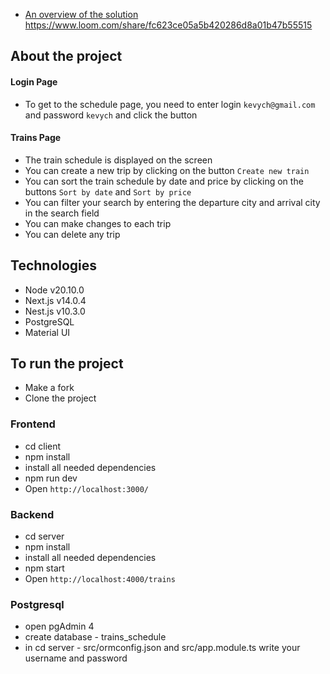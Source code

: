 - [An overview of the solution](https://www.loom.com/share/fc623ce05a5b420286d8a01b47b55515)
https://www.loom.com/share/fc623ce05a5b420286d8a01b47b55515

## About the project

#### Login Page
- To get to the schedule page, you need to enter login `kevych@gmail.com` and password `kevych` and click the button

#### Trains Page
- The train schedule is displayed on the screen
- You can create a new trip by clicking on the button `Create new train`
- You can sort the train schedule by date and price by clicking on the buttons `Sort by date` and `Sort by price`
- You can filter your search by entering the departure city and arrival city in the search field
- You can make changes to each trip
- You can delete any trip

## Technologies
- Node v20.10.0
- Next.js v14.0.4
- Nest.js v10.3.0
- PostgreSQL
- Material UI

## To run the project
- Make a fork
- Clone the project

### Frontend
- cd client
- npm install
- install all needed dependencies
- npm run dev
- Open `http://localhost:3000/`

### Backend
- cd server
- npm install
- install all needed dependencies
- npm start
- Open `http://localhost:4000/trains`

### Postgresql
- open pgAdmin 4
- create database - trains_schedule
- in cd server - src/ormconfig.json and src/app.module.ts write your username and password